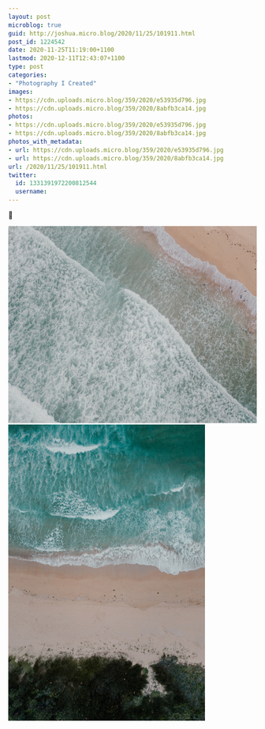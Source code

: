 ```yaml
---
layout: post
microblog: true
guid: http://joshua.micro.blog/2020/11/25/101911.html
post_id: 1224542
date: 2020-11-25T11:19:00+1100
lastmod: 2020-12-11T12:43:07+1100
type: post
categories:
- "Photography I Created"
images:
- https://cdn.uploads.micro.blog/359/2020/e53935d796.jpg
- https://cdn.uploads.micro.blog/359/2020/8abfb3ca14.jpg
photos:
- https://cdn.uploads.micro.blog/359/2020/e53935d796.jpg
- https://cdn.uploads.micro.blog/359/2020/8abfb3ca14.jpg
photos_with_metadata:
- url: https://cdn.uploads.micro.blog/359/2020/e53935d796.jpg
- url: https://cdn.uploads.micro.blog/359/2020/8abfb3ca14.jpg
url: /2020/11/25/101911.html
twitter:
  id: 1331391972200812544
  username: 
---
```

🌊

<img src="uploads/2020/e53935d796.jpg" width="600" height="399" alt="" /><img src="uploads/2020/8abfb3ca14.jpg" width="399" height="600" alt="" />
